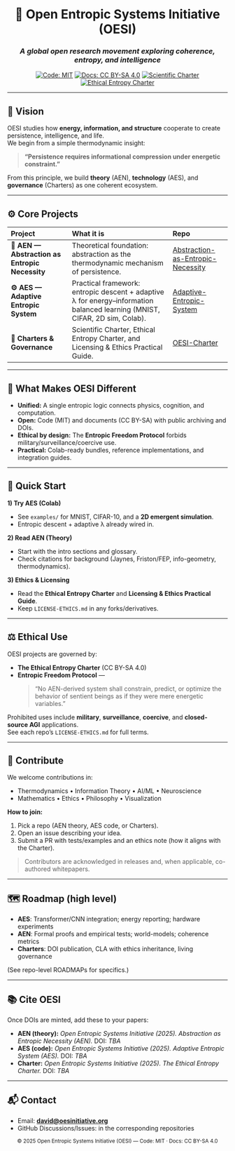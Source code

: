<div align="center">

# 🌌 **Open Entropic Systems Initiative (OESI)**
### _A global open research movement exploring coherence, entropy, and intelligence_

[![Code: MIT](https://img.shields.io/badge/Code-MIT-blue.svg)](https://opensource.org/licenses/MIT)
[![Docs: CC BY-SA 4.0](https://img.shields.io/badge/Docs-CC%20BY--SA%204.0-brightgreen.svg)](https://creativecommons.org/licenses/by-sa/4.0/)
[![Scientific Charter](https://img.shields.io/badge/OESI-Scientific%20Charter-8A2BE2.svg)](https://github.com/Open-Entropic-Systems-Initiative-OESI/OESI-Charter)
[![Ethical Entropy Charter](https://img.shields.io/badge/Ethics-Ethical%20Entropy%20Charter-6a5acd.svg)](https://github.com/Open-Entropic-Systems-Initiative-OESI/OESI-Charter)
<!-- Add Zenodo concept DOI badge(s) after minting -->
<!-- [![DOI](https://zenodo.org/badge/DOI/10.5281/zenodo.XXXXXXX.svg)](https://doi.org/10.5281/zenodo.XXXXXXX) -->

</div>

---

## 🔭 Vision
OESI studies how **energy, information, and structure** cooperate to create persistence, intelligence, and life.  
We begin from a simple thermodynamic insight:

> **“Persistence requires informational compression under energetic constraint.”**

From this principle, we build **theory** (AEN), **technology** (AES), and **governance** (Charters) as one coherent ecosystem.

---

## ⚙️ Core Projects

| Project | What it is | Repo |
|:--|:--|:--|
| **🧩 AEN — Abstraction as Entropic Necessity** | Theoretical foundation: abstraction as the thermodynamic mechanism of persistence. | [Abstraction-as-Entropic-Necessity](https://github.com/Open-Entropic-Systems-Initiative-OESI/Abstraction-as-Entropic-Necessity) |
| **⚙️ AES — Adaptive Entropic System** | Practical framework: entropic descent + adaptive λ for energy–information balanced learning (MNIST, CIFAR, 2D sim, Colab). | [Adaptive-Entropic-System](https://github.com/Open-Entropic-Systems-Initiative-OESI/Adaptive-Entropic-System) |
| **📜 Charters & Governance** | Scientific Charter, Ethical Entropy Charter, and Licensing & Ethics Practical Guide. | [OESI-Charter](https://github.com/Open-Entropic-Systems-Initiative-OESI/OESI-Charter) |

---

## 🧠 What Makes OESI Different
- **Unified:** A single entropic logic connects physics, cognition, and computation.  
- **Open:** Code (MIT) and documents (CC BY-SA) with public archiving and DOIs.  
- **Ethical by design:** The **Entropic Freedom Protocol** forbids military/surveillance/coercive use.  
- **Practical:** Colab-ready bundles, reference implementations, and integration guides.

---

## 🚀 Quick Start

**1) Try AES (Colab)**  
- See `examples/` for MNIST, CIFAR-10, and a **2D emergent simulation**.  
- Entropic descent + adaptive λ already wired in.

**2) Read AEN (Theory)**  
- Start with the intro sections and glossary.  
- Check citations for background (Jaynes, Friston/FEP, info-geometry, thermodynamics).

**3) Ethics & Licensing**  
- Read the **Ethical Entropy Charter** and **Licensing & Ethics Practical Guide**.  
- Keep `LICENSE-ETHICS.md` in any forks/derivatives.

---

## ⚖️ Ethical Use
OESI projects are governed by:

- **The Ethical Entropy Charter** (CC BY-SA 4.0)  
- **Entropic Freedom Protocol** —  
  > “No AEN-derived system shall constrain, predict, or optimize the behavior of sentient beings as if they were mere energetic variables.”

Prohibited uses include **military**, **surveillance**, **coercive**, and **closed-source AGI** applications.  
See each repo’s `LICENSE-ETHICS.md` for full terms.

---

## 🧩 Contribute
We welcome contributions in:
- Thermodynamics • Information Theory • AI/ML • Neuroscience  
- Mathematics • Ethics • Philosophy • Visualization

**How to join:**
1. Pick a repo (AEN theory, AES code, or Charters).  
2. Open an issue describing your idea.  
3. Submit a PR with tests/examples and an ethics note (how it aligns with the Charter).

> Contributors are acknowledged in releases and, when applicable, co-authored whitepapers.

---

## 🗺️ Roadmap (high level)
- **AES**: Transformer/CNN integration; energy reporting; hardware experiments  
- **AEN**: Formal proofs and empirical tests; world-models; coherence metrics  
- **Charters**: DOI publication, CLA with ethics inheritance, living governance

(See repo-level ROADMAPs for specifics.)

---

## 📚 Cite OESI
Once DOIs are minted, add these to your papers:

- **AEN (theory):** _Open Entropic Systems Initiative (2025). Abstraction as Entropic Necessity (AEN)._ DOI: _TBA_  
- **AES (code):** _Open Entropic Systems Initiative (2025). Adaptive Entropic System (AES)._ DOI: _TBA_  
- **Charter:** _Open Entropic Systems Initiative (2025). The Ethical Entropy Charter._ DOI: _TBA_

---

## 📬 Contact
- Email: **david@oesinitiative.org**  
- GitHub Discussions/Issues: in the corresponding repositories

<div align="center">
  <sub>© 2025 Open Entropic Systems Initiative (OESI) — Code: MIT · Docs: CC BY-SA 4.0</sub>
</div>

